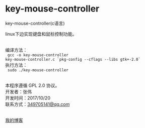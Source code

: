 # key-mouse-controller<br>
key-mouse-controller(c语言)<br>


linux下边实现键盘和鼠标控制功能。<br><br>

编译方法：<br>
<code>
gcc -o key-mouse-controller key-mouse-controller.c \`pkg-config --cflags --libs gtk+-2.0\`
</code><br>
执行方法：<br>
<code>
sudo ./key-mouse-controller
</code><br><br>

本程序遵循 GPL 2.0 协议。<br>
开发者：张伟<br>
开发时间：2017/10/20<br>
联系方式：349705141@qq.com<br><br>

[我的博客](https://zwssd.github.io/)
